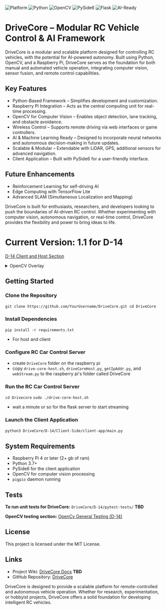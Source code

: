 ![Platform](https://img.shields.io/badge/Platform-Raspberry%20Pi-blue)
![Python](https://img.shields.io/badge/Python-3.7%2B-blue)
![OpenCV](https://img.shields.io/badge/OpenCV-Computer%20Vision-green)
![PySide6](https://img.shields.io/badge/GUI-PySide6-orange)
![Flask](https://img.shields.io/badge/Web-Flask-red)
![AI-Ready](https://img.shields.io/badge/AI-Ready-yellow)

# DriveCore – Modular RC Vehicle Control & AI Framework

DriveCore is a modular and scalable platform designed for controlling RC vehicles, with the potential for AI-powered autonomy. Built using Python, OpenCV, and a Raspberry Pi, DriveCore serves as the foundation for both manual and automated vehicle operation, integrating computer vision, sensor fusion, and remote control capabilities.

## Key Features

- Python-Based Framework – Simplifies development and customization.
- Raspberry Pi Integration – Acts as the central computing unit for real-time processing.
- OpenCV for Computer Vision – Enables object detection, lane tracking, and obstacle avoidance.
- Wireless Control – Supports remote driving via web interfaces or game controllers.
- AI & Machine Learning Ready – Designed to incorporate neural networks and autonomous decision-making in future updates.
- Scalable & Modular – Extendable with LiDAR, GPS, additional sensors for advanced navigation.
- Client Application – Built with PySide6 for a user-friendly interface.

## Future Enhancements

- Reinforcement Learning for self-driving AI
- Edge Computing with TensorFlow Lite
- Advanced SLAM (Simultaneous Localization and Mapping)

DriveCore is built for enthusiasts, researchers, and developers looking to push the boundaries of AI-driven RC control. Whether experimenting with computer vision, autonomous navigation, or real-time control, DriveCore provides the flexibility and power to bring ideas to life.

# Current Version: 1.1 for D-14
[D-14 Client and Host Section](D-14/README.md)

<details>

<summary>OpenCV Overlay</summary>

![Settings Page Ver 1.1](D-14/Diagrams-Concepts/Ver-1-1/CvOverlayV1-1.png)

</details>

## Getting Started

### Clone the Repository
`git clone https://github.com/YourUsername/DriveCore.git cd DriveCore`


### Install Dependencies
`pip install -r requirements.txt`
- For host and client


### Configure RC Car Control Server
- create `DriveCore` folder on the raspberry pi
- copy `drive-core-host.sh`, `driveCoreHost.py`, `getIpAddr.py`, and `webStream.py` to the raspberry pi's folder called DriveCore

### Run the RC Car Control Server
`cd Drivecore`
`sudo ./drive-core-host.sh`
- wait a minute or so for the flask server to start streaming

### Launch the Client Application
`python3 DriveCore/D-14/Client-Side/client-app/main.py`

## System Requirements

- Raspberry Pi 4 or later (2+ gb of ram)
- Python 3.7+
- PySide6 for the client application
- OpenCV for computer vision processing
- `pigpio` daemon running

## Tests

**To run unit tests for DriveCore:**
`DriveCore/D-14/pytest-tests/`  **TBD**

**OpenCV testing section:**
[OpenCv General Testing (D-14)](D-14/Client-Side/openCV-testing/README.md)

## License

This project is licensed under the MIT License.

## Links

- Project Wiki: [DriveCore Docs](https://github.com/HalfasleepDev/DriveCore/wiki) **TBD**
- GitHub Repository: [DriveCore](https://github.com/HalfasleepDev/DriveCore)

DriveCore is designed to provide a scalable platform for remote-controlled and autonomous vehicle operation. Whether for research, experimentation, or hobbyist projects, DriveCore offers a solid foundation for developing intelligent RC vehicles.